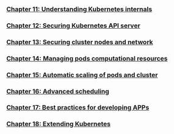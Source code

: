 ### [Chapter 11: Understanding Kubernetes internals](beyond_the_basics/chapter-11.md "Understanding Kubernetes internals")  
### [Chapter 12: Securing Kubernetes API server](beyond_the_basics/chapter-12.md "Securing Kubernetes API server")  
### [Chapter 13: Securing cluster nodes and network](beyond_the_basics/chapter-13.md "Securing cluster nodes and network")  
### [Chapter 14: Managing pods computational resources](beyond_the_basics/chapter-14.md "Managing pods computational resources")  
### [Chapter 15: Automatic scaling of pods and cluster](beyond_the_basics/chapter-15.md "Automatic scaling of pods and cluster")  
### [Chapter 16: Advanced scheduling](beyond_the_basics/chapter-16.md "Advanced scheduling")  
### [Chapter 17: Best practices for developing APPs](beyond_the_basics/chapter-17.md "Best practices for developing APPs")  
### [Chapter 18: Extending Kubernetes](beyond_the_basics/chapter-18.md "Extending Kubernetes")  

